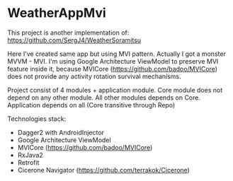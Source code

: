 # WeatherAppMvi
This project is another implementation of: https://github.com/SergJ4/WeatherSoramitsu

Here I've created same app but using MVI pattern. Actually I got a monster MVVM - MVI. 
I'm using Google Architecture ViewModel to preserve MVI feature inside it, because MVICore (https://github.com/badoo/MVICore) does not provide any activity rotation survival mechanisms.

Project consist of 4 modules + application module. Core module does not depend on any other module. All other modules depends on Core. Application depends on all (Core transitive through Repo)

Technologies stack:
- Dagger2 with AndroidInjector
- Google Architecture ViewModel
- MVICore (https://github.com/badoo/MVICore)
- RxJava2
- Retrofit
- Cicerone Navigator (https://github.com/terrakok/Cicerone)
